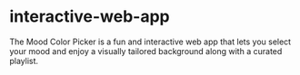 # interactive-web-app
 The Mood Color Picker is a fun and interactive web app that lets you select your mood and enjoy a visually tailored background along with a curated playlist.
